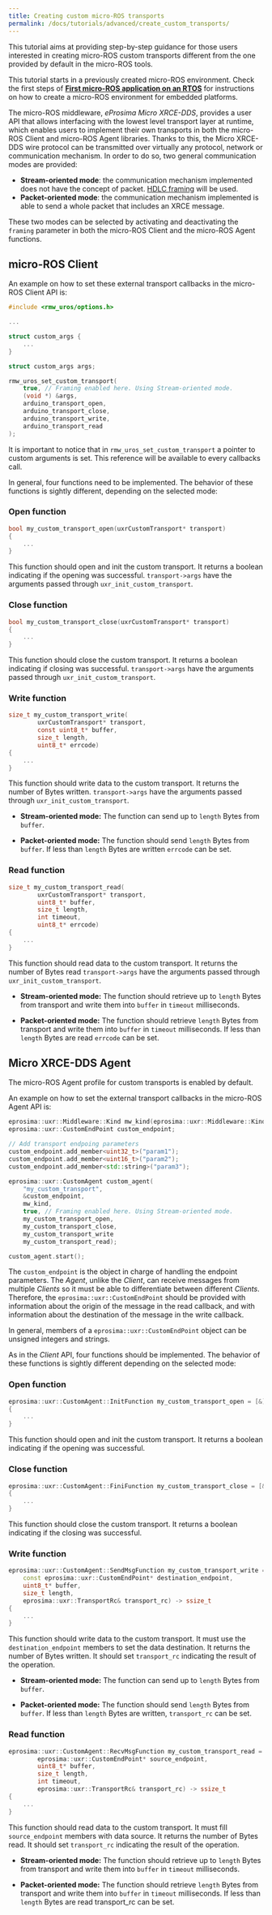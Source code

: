 ```yaml
---
title: Creating custom micro-ROS transports 
permalink: /docs/tutorials/advanced/create_custom_transports/
---
```


This tutorial aims at providing step-by-step guidance for those users interested in creating micro-ROS custom transports different from the one provided by default in the micro-ROS tools.

This tutorial starts in a previously created micro-ROS environment. Check the first steps of [**First micro-ROS application on an RTOS**](../../core/first_application_rtos/) for instructions on how to create a micro-ROS environment for embedded platforms.

The micro-ROS middleware, *eProsima Micro XRCE-DDS*, provides a user API that allows interfacing with the lowest level transport layer at runtime,
which enables users to implement their own transports in both the micro-ROS Client and micro-ROS Agent libraries.
Thanks to this, the Micro XRCE-DDS wire protocol can be transmitted over virtually any protocol, network or communication
mechanism. In order to do so, two general communication modes are provided:

* **Stream-oriented mode**: the communication mechanism implemented does not have the concept of packet. 
  [HDLC framing](https://micro-xrce-dds.docs.eprosima.com/en/latest/transport.html?highlight=hdlc#custom-serial-transport) will be used.
* **Packet-oriented mode**: the communication mechanism implemented is able to send a whole packet that includes an XRCE message.

These two modes can be selected by activating and deactivating the `framing` parameter in both the micro-ROS Client and the micro-ROS Agent functions.

## micro-ROS Client

An example on how to set these external transport callbacks in the micro-ROS Client API is:

```c
#include <rmw_uros/options.h>

...

struct custom_args {
    ...
}

struct custom_args args;

rmw_uros_set_custom_transport(
    true, // Framing enabled here. Using Stream-oriented mode.
    (void *) &args,
    arduino_transport_open,
    arduino_transport_close,
    arduino_transport_write,
    arduino_transport_read
);
```

It is important to notice that in `rmw_uros_set_custom_transport` a pointer to custom arguments is set. This reference will be available to every callbacks call.

In general, four functions need to be implemented. The behavior of these functions is sightly different, depending on the selected mode:

### Open function

```c    
bool my_custom_transport_open(uxrCustomTransport* transport)
{
    ...
}
```
This function should open and init the custom transport. It returns a boolean indicating if the opening was successful. 
`transport->args` have the arguments passed through `uxr_init_custom_transport`.

### Close function
```c    
bool my_custom_transport_close(uxrCustomTransport* transport)
{
    ...
}
``` 
This function should close the custom transport. It returns a boolean indicating if closing was successful. 
`transport->args` have the arguments passed through `uxr_init_custom_transport`.

### Write function
```c    
size_t my_custom_transport_write(
        uxrCustomTransport* transport,
        const uint8_t* buffer,
        size_t length,
        uint8_t* errcode)
{
    ...
}
```
This function should write data to the custom transport. It returns the number of Bytes written.
`transport->args` have the arguments passed through `uxr_init_custom_transport`.

* **Stream-oriented mode:** The function can send up to `length` Bytes from `buffer`.

* **Packet-oriented mode:** The function should send `length` Bytes from `buffer`. If less than `length` Bytes are written `errcode` can be set.

### Read function
```c    
size_t my_custom_transport_read(
        uxrCustomTransport* transport,
        uint8_t* buffer,
        size_t length,
        int timeout,
        uint8_t* errcode)
{
    ...
}
```
This function should read data to the custom transport. It returns the number of Bytes read
`transport->args` have the arguments passed through `uxr_init_custom_transport`.

* **Stream-oriented mode:** The function should retrieve up to `length` Bytes from transport
    and write them into `buffer` in `timeout` milliseconds.

* **Packet-oriented mode:** The function should retrieve `length` Bytes from transport
    and write them into `buffer` in `timeout` milliseconds. If less than `length` Bytes are read `errcode` can be set.



## Micro XRCE-DDS Agent

The micro-ROS Agent profile for custom transports is enabled by default. 

An example on how to set the external transport callbacks in the micro-ROS Agent API is:

```cpp
eprosima::uxr::Middleware::Kind mw_kind(eprosima::uxr::Middleware::Kind::FASTDDS);
eprosima::uxr::CustomEndPoint custom_endpoint;

// Add transport endpoing parameters
custom_endpoint.add_member<uint32_t>("param1");
custom_endpoint.add_member<uint16_t>("param2");
custom_endpoint.add_member<std::string>("param3");

eprosima::uxr::CustomAgent custom_agent(
    "my_custom_transport",
    &custom_endpoint,
    mw_kind,
    true, // Framing enabled here. Using Stream-oriented mode.
    my_custom_transport_open,
    my_custom_transport_close,
    my_custom_transport_write
    my_custom_transport_read);

custom_agent.start();
```

The `custom_endpoint` is the object in charge of handling the endpoint parameters. The *Agent*, unlike the *Client*, can receive
messages from multiple *Clients* so it must be able to differentiate between different *Clients*.
Therefore, the `eprosima::uxr::CustomEndPoint` should be provided with information about the origin of the message
in the read callback, and with information about the destination of the message in the write callback.

In general, members of a `eprosima::uxr::CustomEndPoint` object can be unsigned integers and strings.

As in the *Client* API, four functions should be implemented. The behavior of these functions is sightly different
depending on the selected mode:

### Open function
```cpp
eprosima::uxr::CustomAgent::InitFunction my_custom_transport_open = [&]() -> bool
{
    ...
}
```
This function should open and init the custom transport. It returns a boolean indicating if the opening was successful.

### Close function
```cpp   
eprosima::uxr::CustomAgent::FiniFunction my_custom_transport_close = [&]() -> bool
{
    ...
}
```
This function should close the custom transport. It returns a boolean indicating if the closing was successful.

### Write function
```cpp    
eprosima::uxr::CustomAgent::SendMsgFunction my_custom_transport_write = [&](
    const eprosima::uxr::CustomEndPoint* destination_endpoint,
    uint8_t* buffer,
    size_t length,
    eprosima::uxr::TransportRc& transport_rc) -> ssize_t
{
    ...
}
```
This function should write data to the custom transport. It must use
the `destination_endpoint` members to set the data destination. It returns the number of Bytes written.
It should set `transport_rc` indicating the result of the operation.

* **Stream-oriented mode:** The function can send up to `length` Bytes from `buffer`.

* **Packet-oriented mode:** The function should send `length` Bytes from `buffer`. If less than `length` Bytes are written, `transport_rc` can be set.

### Read function
```cpp    
eprosima::uxr::CustomAgent::RecvMsgFunction my_custom_transport_read = [&](
        eprosima::uxr::CustomEndPoint* source_endpoint,
        uint8_t* buffer,
        size_t length,
        int timeout,
        eprosima::uxr::TransportRc& transport_rc) -> ssize_t
{
    ...
}
```
This function should read data to the custom transport. It must fill `source_endpoint` members with data source.
It returns the number of Bytes read.
It should set `transport_rc` indicating the result of the operation.

* **Stream-oriented mode:** The function should retrieve up to `length` Bytes from transport
    and write them into `buffer` in `timeout` milliseconds.

* **Packet-oriented mode:** The function should retrieve `length` Bytes from transport
    and write them into `buffer` in `timeout` milliseconds. If less than `length` Bytes are read transport_rc can be set.
